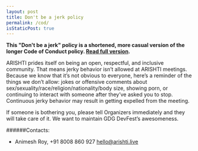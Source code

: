 ```yaml
---
layout: post
title: Don't be a jerk policy
permalink: /cod/
isStaticPost: true
---
```


__This "Don't be a jerk" policy is a shortened, more casual version of the longer Code of Conduct policy. [Read full version](http://meta.wikimedia.org/wiki/Don%27t_be_a_dick).__


ARISHTI prides itself on being an open, respectful, and inclusive community. That means jerky behavior isn’t allowed at ARISHTI meetings. Because we know that it’s not obvious to everyone, here’s a reminder of the things we don’t allow: jokes or offensive comments about sex/sexuality/race/religion/nationality/body size, showing porn, or continuing to interact with someone after they’ve asked you to stop. Continuous jerky behavior may result in getting expelled from the meeting.

If someone is bothering you, please tell Organizers immediately and they will take care of it. We want to maintain GDG DevFest’s awesomeness.


######Contacts:

- Animesh Roy, +91 8008 860 927 [hello@arishti.live](mailto:hello@arishti.live)

<img class="img-responsive feature-image" src="{{ site.baseurl }}/img/posts/cod.jpg" style="display:none">